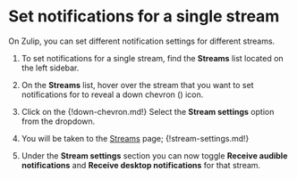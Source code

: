 # Set notifications for a single stream

On Zulip, you can set different notification settings for different streams.

1. To set notifications for a single stream, find the **Streams**
 list located on the left sidebar.

2. On the **Streams** list, hover over the stream that you want to set
 notifications for to reveal a down chevron
 (<i class="icon-vector-chevron-down"></i>) icon.

3. Click on the {!down-chevron.md!} Select the **Stream settings**
 option from the dropdown.

4. You will be taken to the [Streams](/#streams) page;
 {!stream-settings.md!}

5. Under the **Stream settings** section you can now toggle
 **Receive audible notifications** and **Receive desktop notifications**
 for that stream.
